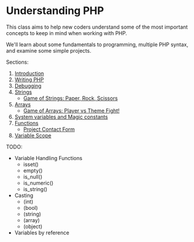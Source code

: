 # Understanding PHP

This class aims to help new coders understand some of the most important concepts to keep in mind when working with PHP. 

We'll learn about some fundamentals to programming, multiple PHP syntax, and examine some simple projects.

Sections: 

1. [Introduction](https://github.com/daggerhart/Academy-Understanding-PHP/wiki/Introduction)
1. [Writing PHP](https://github.com/daggerhart/Academy-Understanding-PHP/wiki/Writing-PHP)
1. [Debugging](https://github.com/daggerhart/Academy-Understanding-PHP/wiki/Debugging)
1. [Strings](https://github.com/daggerhart/Academy-Understanding-PHP/wiki/Strings)
	* [Game of Strings: Paper, Rock, Scissors](game-strings/index.php) 
1. [Arrays](https://github.com/daggerhart/Academy-Understanding-PHP/wiki/Arrays)
	* [Game of Arrays: Player vs Theme Fight!](game-arrays/index.php) 
1. [System variables and Magic constants](https://github.com/daggerhart/Academy-Understanding-PHP/wiki/System-Magic)
1. [Functions](https://github.com/daggerhart/Academy-Understanding-PHP/wiki/Functions)
    * [Project Contact Form](project-contact-form)
1. [Variable Scope](https://github.com/daggerhart/Academy-Understanding-PHP/wiki/Scope)

TODO:
* Variable Handling Functions
	* isset()
	* empty()
	* is_null()
	* is_numeric()
	* is_string()
* Casting
	* (int)
	* (bool)
	* (string)
	* (array)
	* (object)
* Variables by reference